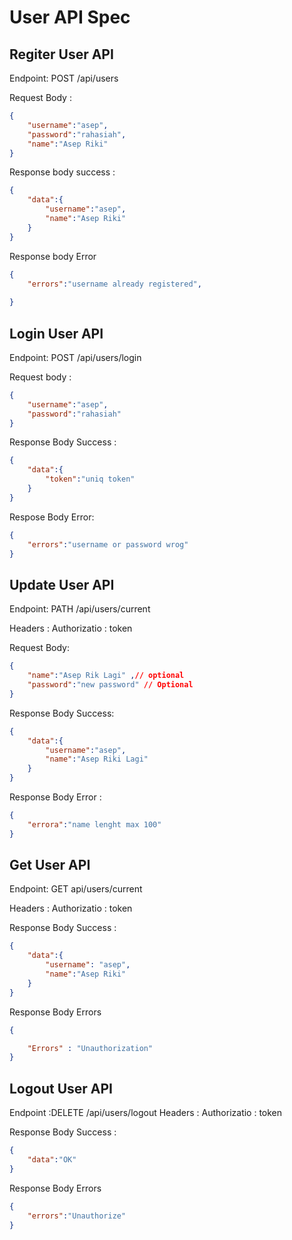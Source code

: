 # User API Spec

## Regiter User API
Endpoint: POST /api/users

Request Body :
```json
{
    "username":"asep",
    "password":"rahasiah",
    "name":"Asep Riki"
}
```
Response body success :
```json
{
    "data":{
        "username":"asep",
        "name":"Asep Riki"
    }
}
```

Response body Error
```json
{
    "errors":"username already registered",
    
}
```

## Login User API
Endpoint: POST /api/users/login

Request body :
```json
{
    "username":"asep",
    "password":"rahasiah"
}
```
Response Body Success :
```json
{
    "data":{
        "token":"uniq token"
    }
}
```

Respose Body Error:
```json
{
    "errors":"username or password wrog"
}
```


## Update User API
Endpoint: PATH /api/users/current

Headers :
Authorizatio : token

Request Body:
```json
{
    "name":"Asep Rik Lagi" ,// optional
    "password":"new password" // Optional
}
```
Response Body Success:
```json
{
    "data":{
        "username":"asep",
        "name":"Asep Riki Lagi"
    }
}
```

Response Body Error :
```json
{
    "errora":"name lenght max 100"
}
```

## Get User API
Endpoint: GET api/users/current

Headers :
Authorizatio : token

Response Body Success :

```JSON
{
    "data":{
        "username": "asep",
        "name":"Asep Riki"
    }
}
```

Response Body Errors

```JSON
{

    "Errors" : "Unauthorization"
}
```

## Logout User API

Endpoint :DELETE /api/users/logout
Headers :
Authorizatio : token

Response Body Success :

```json
{
    "data":"OK"
}
```

Response Body Errors

```json
{
    "errors":"Unauthorize"
}
```


